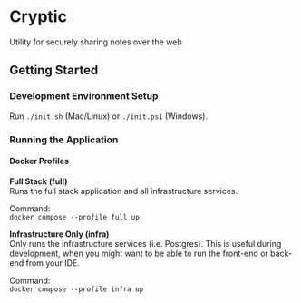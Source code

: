 # Cryptic

Utility for securely sharing notes over the web

## Getting Started

### Development Environment Setup

Run `./init.sh` (Mac/Linux) or `./init.ps1` (Windows).

### Running the Application

#### Docker Profiles

**Full Stack (full)**  
Runs the full stack application and all infrastructure services.

Command:  
`docker compose --profile full up`  

**Infrastructure Only (infra)**  
Only runs the infrastructure services (i.e. Postgres). This is useful during development, when you might want to be able to run the front-end or back-end from your IDE.

Command:  
`docker compose --profile infra up`
